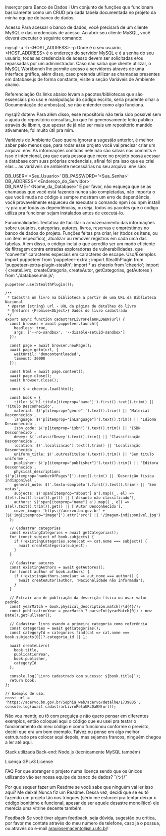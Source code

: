 Inserçor para Banco de Dados I
Um conjunto de funções que funcionam basicamente como um CRUD pra cada tabela documentada no projeto da minha equipe de banco de dados.

Acesso
Para acessar o banco de dados, você precisará de um cliente MySQL e das credenciais de acesso. Ao abrir seu cliente MySQL, você deverá executar o seguinte comando:

mysql -u <USER> -h <HOST_ADDRESS> -p
Onde <USER> é o seu usuário, <HOST_ADDRESS> é o endereço do servidor MySQL e <SENHA> é a senha do seu usuário, todas as credenciais de acesso devem ser solicitadas e/ou repassadas por um administrador. Caso não saiba que cliente utilizar, o MySQL Workbench lhe permite acesso a servidores através de uma interface gráfica, além disso, caso pretenda utilizar as chamadas presentes em database.js de forma constante, visite a seção Variáveis de Ambiente abaixo.

Referenciação
Os links abaixo levam a pacotes/bibliotecas que são essenciais pro uso e manipulação do código escrito, seria prudente olhar a Documentação de ambos(as), se não entender como algo funciona.

mysql2
dotenv
Para além disso, esse repositório não teria sido possível sem a ajuda do repositório consultas_bn que foi generosamente feito público através de libmin, que apesar de já não ser mais um repositório mantido ativamente, foi muito útil pra mim.

Variáveis de Ambiente
Caso queira ignorar a sugestão anterior, é melhor saber pelo menos que, para rodar esse projeto você vai precisar criar um arquivo .env. As informações contidas nele não são salvas nos commits e isso é intencional, pra que cada pessoa que mexe no projeto possa acessar a database com suas próprias credenciais, afinal foi pra isso que eu criei elas... as variáveis de ambiente necessárias no seu arquivo .env são:

DB_USER='<Seu_Usuario>'
DB_PASSWORD='<Sua_Senha>'
DB_ADDRESS='<Endereço_do_Servidor>'
DB_NAME='<Nome_da_Database>'
E por favor, não esqueça que se as chamadas que você está fazendo nunca são completadas, não importa o que você muda no código e sempre mostram um erro de dependência, você provavelmente esqueceu de executar o comando npm i ou npm install -y pra que todas as dependências, ou seja, todos os pacotes que o código utiliza pra funcionar sejam instalados antes de executá-lo.

Funcionalidades
Tentativa de facilitar o armazenamento das informações sobre usuários, categorias, autores, livros, reservas e empréstimos no banco de dados do projeto.
Funções feitas pra criar, ler (todos os itens, ou um item específico), atualizar ou remover registros em cada uma das tabelas.
Além disso, o código inclui o que acredito ser um modo eficiente de filtragem contra entradas exploradoras de vulnerabilidades, que "converte" caracteres especiais em caracteres de escape.
Uso/Exemplos
    import puppeteer from 'puppeteer-extra';
    import StealthPlugin from 'puppeteer-extra-plugin-stealth';
    import * as cheerio from 'cheerio';
    import { createLivro, createCategoria, createAutor, getCategorias, getAutores } from './database.min.js';

    puppeteer.use(StealthPlugin());

    /**
     * Cadastra um livro na biblioteca a partir de uma URL da Biblioteca Nacional
     * @param {string} url - URL da página de detalhes do livro
     * @returns {Promise<Object>} Dados do livro cadastrado
     */
    export async function cadastrarLivroPelaURLDaBN(url) {
      const browser = await puppeteer.launch({
        headless: true,
        args: ['--no-sandbox', '--disable-setuid-sandbox']
      });

      const page = await browser.newPage();
      await page.goto(url, {
        waitUntil: 'domcontentloaded',
        timeout: 30000
      });

      const html = await page.content();
      await page.close();
      await browser.close();

      const $ = cheerio.load(html);

      const book = {
        title: $('h1.titulo[itemprop="name"]').first().text().trim() || 'Título Desconhecido',
        material: $('p[itemprop="genre"]').text().trim() || 'Material Desconhecido',
        language: $('p[itemprop="inLanguage"]').text().trim() || 'Idioma Desconhecido',
        isbn_code: $('p[itemprop="isbn"]').text().trim() || 'ISBN Desconhecido',
        dewey: $('.classifDewey').text().trim() || 'Classificação Desconhecida',
        location: $('.localizacao').text().trim() || 'Localização Desconhecida',
        uniform_title: $('.outrosTitulos').text().trim() || 'Sem título uniforme',
        publisher: $('p[itemprop="publisher"]').text().trim() || 'Editora Desconhecida',
        physical_description: $('p[itemprop="numberOfPages"]').text().trim() || 'Descrição física indisponível',
        general_note: $('.texto-completo').first().text().trim() || 'Sem notas',
        subjects: $('span[itemprop="about"] a').map((_, el) => $(el).text().trim()).get() || ['Assunto não classificado'],
        authors: $('span[itemprop="name"] a').map((_, el) => $(el).text().trim()).get() || ['Autor Desconhecido'],
        cover_image: 'https://acervo.bn.gov.br' + ($('img[itemprop="image"]').attr('src') || '/imagem-indisponivel.jpg')
      };

      // Cadastrar categorias
      const existingCategories = await getCategorias();
      for (const subject of book.subjects) {
        if (!existingCategories.some(cat => cat.nome === subject)) {
          await createCategoria(subject);
        }
      }

      // Cadastrar autores
      const existingAuthors = await getAutores();
      for (const author of book.authors) {
        if (!existingAuthors.some(aut => aut.nome === author)) {
          await createAutor(author, 'Nacionalidade não informada');
        }
      }

      // Extrair ano de publicação da descrição física ou usar valor padrão
      const yearMatch = book.physical_description.match(/\d{4}/);
      const publicationYear = yearMatch ? parseInt(yearMatch[0]) : new Date().getFullYear();

      // Cadastrar livro usando a primeira categoria como referência
      const categories = await getCategorias();
      const categoryId = categories.find(cat => cat.nome === book.subjects[0])?.categoria_id || 1;

      await createLivro(
        book.title,
        publicationYear,
        book.publisher,
        categoryId
      );

      console.log(`Livro cadastrado com sucesso: ${book.title}`);
      return book;
    };

    // Exemplo de uso:
    const url = 'https://acervo.bn.gov.br/Sophia_web/acervo/detalhe/1739805';
    console.log(await cadastrarLivroPelaURLDaBN(url));
Não vou mentir, eu tô com preguiça e não quero pensar em diferentes exemplos, então coloquei aqui o código que eu usei pra testar o funcionamento do meu código e como funcionou conforme o previsto, decidi que era um bom exemplo. Talvez eu pense em algo melhor estruturado pra colocar aqui depois, mas sejamos francos, ninguém chegou a ler até aqui.

Stack utilizada
Back-end: Node.js (tecnicamente MySQL também)

Licença
GPLv3 License

FAQ
Por que abranger o projeto numa licença sendo que os únicos utilizando vão ser nossa equipe de banco de dados?
¯\(ツ)/¯

Por que sequer fazer um Readme se você sabe que ninguém vai ler isso aqui?
Me deixa! Nunca fiz um Readme. Dessa vez, decidi que se eu tô fazendo um projeto tão nos trinques (sério me esforcei pra tentar deixar o código bonitinho e funcional, apesar de ser aquele desastre monolítico) ele merecia uma vitrine decente também.

Feedback
Se você tiver algum feedback, seja dúvida, sugestão ou crítica, por favor me contate através do meu número de telefone, caso já o possua, ou através do e-mail araujosemacento@alu.ufc.br!